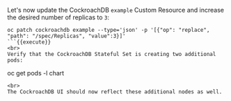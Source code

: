 Let's now update the CockroachDB `example` Custom Resource and increase the desired number of replicas to `3`:

```
oc patch cockroachdb example --type='json' -p '[{"op": "replace", "path": "/spec/Replicas", "value":3}]'
```{{execute}}
<br>
Verify that the CockroachDB Stateful Set is creating two additional pods:

```
oc get pods -l chart
```{{execute}}
<br>
The CockroachDB UI should now reflect these additional nodes as well.



